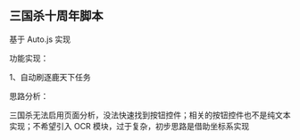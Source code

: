 ## 三国杀十周年脚本

基于 Auto.js 实现

功能实现：

1、自动刷逐鹿天下任务

思路分析：

三国杀无法启用页面分析，没法快速找到按钮控件；相关的按钮控件也不是纯文本实现；不希望引入 OCR 模块，过于复杂，初步思路是借助坐标系实现

